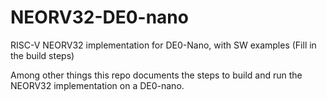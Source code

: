 # NEORV32-DE0-nano
RISC-V NEORV32 implementation for DE0-Nano, with SW examples (Fill in the build steps)

Among other things this repo documents the steps to build and run the NEORV32 implementation on a DE0-nano.
